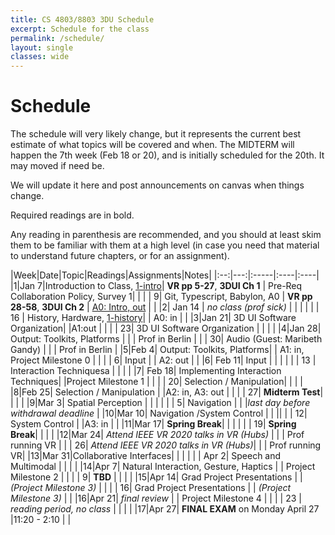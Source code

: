 ```yaml
---
title: CS 4803/8803 3DU Schedule
excerpt: Schedule for the class
permalink: /schedule/
layout: single
classes: wide
---
```


# Schedule

The schedule will very likely change, but it represents the current best estimate of what topics will be covered and when.  The MIDTERM will happen the 7th week (Feb 18 or 20), and is initially scheduled for the 20th.  It may moved if need be. 

We will update it here and post announcements on canvas when things change.

Required readings are in bold.

Any reading in parenthesis are recommended, and you should at least skim them to be familiar with them at a high level (in case you need that material to understand future chapters, or for an assignment).

|Week|Date|Topic|Readings|Assignments|Notes|
|:--:|---:|:-----|:----|:----|
|1|Jan 7|Introduction to Class, [1-intro](/files/1-Introduction.pdf)| **VR pp 5-27**, **3DUI Ch 1**  | Pre-Req Collaboration Policy, Survey 1|  |
| | 9| Git, Typescript, Babylon, A0 | **VR pp 28-58**, **3DUI Ch 2** | [A0: Intro, out](https://github.com/3dui-class/s20-a0)  | |
|2| Jan 14 | _no class (prof sick)_  |  |  | |
| | 16 | History, Hardware, [1-history](/files/2-history.pdf)|  | A0: in | |
|3|Jan 21| 3D UI Software Organization|  |A1:out | |
| | 23| 3D UI Software Organization |  | | |
|4|Jan 28| Output: Toolkits, Platforms  | |  | Prof in Berlin |
| | 30| Audio (Guest: Maribeth Gandy)  | |  | Prof in Berlin |
|5|Feb 4|  Output: Toolkits, Platforms| | A1: in, Project Milestone 0 |   |
| | 6| Input | | A2: out |   |
|6| Feb 11| Input | | | |
| | 13 |  Interaction Techniquesa | | | |
|7| Feb 18| Implementing Interaction Techniques|  |Project Milestone 1 | |
| |  20|  Selection / Manipulation|  | | |
|8|Feb 25| Selection / Manipulation | |A2: in, A3: out | |
| | 27| **Midterm Test**|  | | |
|9|Mar 3| Spatial Perception | |  | |
| | 5| Navigation | | |_last day before withdrawal deadline_ |
|10|Mar 10| Navigation /System Control | | ||
| | 12|  System Control | |A3: in | |
|11|Mar 17| **Spring Break**| | | |
| | 19| **Spring Break**| | | | 
|12|Mar 24| _Attend IEEE VR 2020 talks in VR (Hubs)_ |  |  | Prof running VR |
| | 26| _Attend IEEE VR 2020 talks in VR (Hubs)_|  | | Prof running VR|
|13|Mar 31|Collaborative Interfaces| |  | |
| | Apr 2| Speech and Multimodal | | | |
|14|Apr 7|  Natural Interaction, Gesture, Haptics | | Project Milestone 2 | |
| | 9| **TBD** | | | |
|15|Apr 14| Grad Project Presentations | | _(Project Milestone 3)_ | |
| | 16| Grad Project Presentations | | _(Project Milestone 3)_ | |
|16|Apr 21| _final review_ | | Project Milestone 4 | |
| | 23 | _reading period, no class_ | | | |
|17|Apr 27| **FINAL EXAM** on Monday April 27 |11:20 - 2:10 | |


